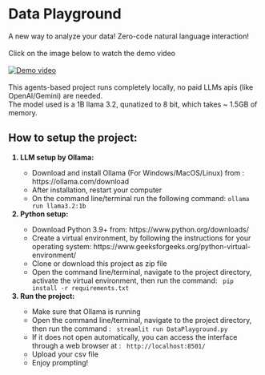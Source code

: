 # Data Playground
A new way to analyze your data! Zero-code natural language interaction! <Br> 
<Br> Click on the image below to watch the demo video <Br> <Br>
[![Demo video](https://img.youtube.com/vi/aphlw2_UCfA/0.jpg)](https://www.youtube.com/watch?v=8_GjBYK_6tM) <Br> <Br>
This agents-based project runs completely locally, no paid LLMs apis (like OpenAI/Gemini) are needed. <Br>
The model used is a 1B llama 3.2, qunatized to 8 bit, which takes ~ 1.5GB of memory. <Br>

## How to setup the project:
<ol>
  <b>
    <li>
      LLM setup by Ollama:
    </li>
  </b>
  
  <ul>
    <li>
      Download and install Ollama (For Windows/MacOS/Linux) from : https://ollama.com/download
    </li>
    <li>
      After installation, restart your computer
    </li>
    <li>
      On the command line/terminal run the following command: <code>ollama run llama3.2:1b </code>
    </li>
  </ul>

  <b>
    <li>
      Python setup:
    </li>
  </b>

  <ul>
    <li>
      Download Python 3.9+ from: https://www.python.org/downloads/
    </li>
    <li>
      Create a virtual environment, by following the instructions for your operating system: https://www.geeksforgeeks.org/python-virtual-environment/
    </li>
    <li>
      Clone or download this project as zip file
    </li>
    <li>
      Open the command line/terminal, navigate to the project directory, activate the virtual environment, then run the command: <code> pip install -r requirements.txt </code>
    </li>
  </ul>

  <b>
    <li>
      Run the project:
    </li>
  </b>

  <ul>
    <li>
      Make sure that Ollama is running
    </li>
    <li>
      Open the command line/terminal, navigate to the project directory, then run the command : <code> streamlit run DataPlayground.py </code>
    </li>
    <li>
      If it does not open automatically, you can access the interface through a web browser at : <code> http://localhost:8501/ </code>
    </li>
    <li>
      Upload your csv file
    </li>
    <li>
      Enjoy prompting!
    </li>
  </ul>
  
</ol>

